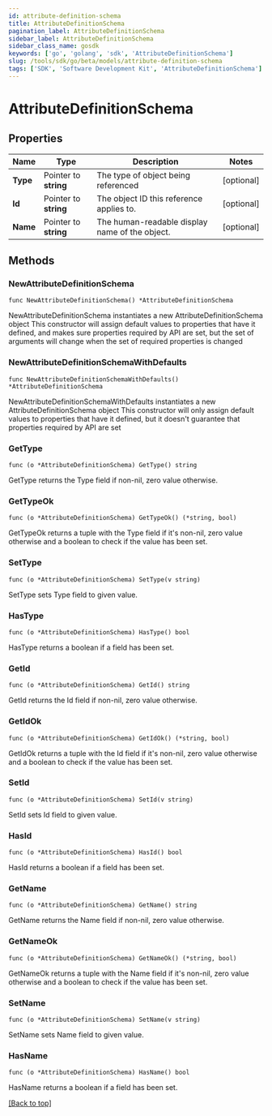 ```yaml
---
id: attribute-definition-schema
title: AttributeDefinitionSchema
pagination_label: AttributeDefinitionSchema
sidebar_label: AttributeDefinitionSchema
sidebar_class_name: gosdk
keywords: ['go', 'golang', 'sdk', 'AttributeDefinitionSchema'] 
slug: /tools/sdk/go/beta/models/attribute-definition-schema
tags: ['SDK', 'Software Development Kit', 'AttributeDefinitionSchema']
---
```


# AttributeDefinitionSchema

## Properties

Name | Type | Description | Notes
------------ | ------------- | ------------- | -------------
**Type** |  Pointer to **string** | The type of object being referenced | [optional] 
**Id** |  Pointer to **string** | The object ID this reference applies to. | [optional] 
**Name** |  Pointer to **string** | The human-readable display name of the object. | [optional] 

## Methods

### NewAttributeDefinitionSchema

`func NewAttributeDefinitionSchema() *AttributeDefinitionSchema`

NewAttributeDefinitionSchema instantiates a new AttributeDefinitionSchema object
This constructor will assign default values to properties that have it defined,
and makes sure properties required by API are set, but the set of arguments
will change when the set of required properties is changed

### NewAttributeDefinitionSchemaWithDefaults

`func NewAttributeDefinitionSchemaWithDefaults() *AttributeDefinitionSchema`

NewAttributeDefinitionSchemaWithDefaults instantiates a new AttributeDefinitionSchema object
This constructor will only assign default values to properties that have it defined,
but it doesn't guarantee that properties required by API are set

### GetType

`func (o *AttributeDefinitionSchema) GetType() string`

GetType returns the Type field if non-nil, zero value otherwise.

### GetTypeOk

`func (o *AttributeDefinitionSchema) GetTypeOk() (*string, bool)`

GetTypeOk returns a tuple with the Type field if it's non-nil, zero value otherwise
and a boolean to check if the value has been set.

### SetType

`func (o *AttributeDefinitionSchema) SetType(v string)`

SetType sets Type field to given value.

### HasType

`func (o *AttributeDefinitionSchema) HasType() bool`

HasType returns a boolean if a field has been set.

### GetId

`func (o *AttributeDefinitionSchema) GetId() string`

GetId returns the Id field if non-nil, zero value otherwise.

### GetIdOk

`func (o *AttributeDefinitionSchema) GetIdOk() (*string, bool)`

GetIdOk returns a tuple with the Id field if it's non-nil, zero value otherwise
and a boolean to check if the value has been set.

### SetId

`func (o *AttributeDefinitionSchema) SetId(v string)`

SetId sets Id field to given value.

### HasId

`func (o *AttributeDefinitionSchema) HasId() bool`

HasId returns a boolean if a field has been set.

### GetName

`func (o *AttributeDefinitionSchema) GetName() string`

GetName returns the Name field if non-nil, zero value otherwise.

### GetNameOk

`func (o *AttributeDefinitionSchema) GetNameOk() (*string, bool)`

GetNameOk returns a tuple with the Name field if it's non-nil, zero value otherwise
and a boolean to check if the value has been set.

### SetName

`func (o *AttributeDefinitionSchema) SetName(v string)`

SetName sets Name field to given value.

### HasName

`func (o *AttributeDefinitionSchema) HasName() bool`

HasName returns a boolean if a field has been set.


[[Back to top]](#) 


